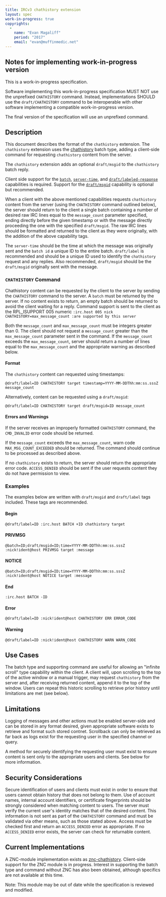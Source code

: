 ```yaml
---
title: IRCv3 chathistory extension
layout: spec
work-in-progress: true
copyrights:
  -
    name: "Evan Magaliff"
    period: "2017"
    email: "evan@muffinmedic.net"
---
```

## Notes for implementing work-in-progress version
This is a work-in-progress specification.

Software implementing this work-in-progress specification MUST NOT use the unprefixed `CHATHISTORY` command. Instead, implementations SHOULD use the `draft/CHATHISTORY` command to be interoperable with other software implementing a compatible work-in-progress version.

The final version of the specification will use an unprefixed command.

## Description
This document describes the format of the `chathistory` extension. The `chathistory` extension uses the [chathistory][batch/chathistory] batch type, adding a client-side command for requesting `chathistory` content from the server.

The `chathistory` extension adds an optional `draft/msgid` to the `chathistory` batch reply.

Client side support for the [`batch`][batch], [`server-time`][server-time], and [`draft/labeled-response`][draft/labeled-response] capabilities is required. Support for the [`draft/msgid`][draft/msgid] capability is optional but recommended.

When a client with the above mentioned capabilities requests `chathistory` content from the server (using the `CHATHISTORY` command outlined below), the server should return to the client a single batch containing a number of desired raw IRC lines equal to the `message_count` parameter specified, ending directly before the given timestamp or with the message directly proceeding the one with the specified `draft/msgid`. The raw IRC lines should be formatted and returned to the client as they were originally, with the addition of the above capability tags.

The `server-time` should be the time at which the message was originally sent and the `batch id` a unique ID to the entire batch. `draft/label` is recommended and should be a unique ID used to identify the `chathistory` request and any replies. Also recommended, `draft/msgid` should be the `draft/msgid` originally sent with the message.

### `CHATHISTORY` Command
Chathistory content can be requested by the client to the server by sending the `CHATHISTORY` command to the server. A `batch` must be returned by the server. If no content exists to return, an empty batch should be returned to avoid the client waiting for a reply. Command support is sent to the client as the RPL_ISUPPORT 005 numeric `:irc.host 005 nick CHATHISTORY=max_message_count :are supported by this server`

Both the `message_count` and `max_message_count` must be integers greater than 0. The client should not request a `message_count` greater than the `max_message_count` parameter sent in the command. If the `message_count` exceeds the `max_message_count`, server should return a number of lines equal to the `max_message_count` and the appropriate warning as described below.

#### Format
The `chathistory` content can requested using timestamps:

    @draft/label=ID CHATHISTORY target timestamp=YYYY-MM-DDThh:mm:ss.sssZ message_count

Alternatively, content can be requested using a `draft/msgid`:

    @draft/label=ID CHATHISTORY target draft/msgid=ID message_count

#### Errors and Warnings
If the server receives an improperly formatted `CHATHISTORY` command, the `CMD_INVALID` error code should be returned.

If the `message_count` exceeds the `max_message_count`, warn code `MAX_MSG_COUNT_EXCEEDED` should be returned. The command should continue to be processed as described above.

If no `chathistory` exists to return, the server should return the appropriate error code. `ACCESS_DENIED` should be sent if the user requests content they do not have permission to view.

### Examples
The examples below are written with `draft/msgid` and `draft/label` tags included. These tags are recommended.

#### Begin
    @draft/label=ID :irc.host BATCH +ID chathistory target
#### PRIVMSG
    @batch=ID;draft/msgid=ID;time=YYYY-MM-DDThh:mm:ss.sssZ :nick!ident@host PRIVMSG target :message
#### NOTICE
    @batch=ID;draft/msgid=ID;time=YYYY-MM-DDThh:mm:ss.sssZ :nick!ident@host NOTICE target :message
#### End
    :irc.host BATCH -ID
#### Error
    @draft/label=ID :nick!ident@host CHATHISTORY ERR ERROR_CODE
#### Warning
    @draft/label=ID :nick!ident@host CHATHISTORY WARN WARN_CODE

## Use Cases
The batch type and supporting command are useful for allowing an "infinite scroll" type capability within the client. A client will, upon scrolling to the top of the active window or a manual trigger, may request `chathistory` from the server and, after receiving returned content, append it to the top of the window. Users can repeat this historic scrolling to retrieve prior history until limitations are met (see below).

## Limitations
Logging of messages and other actions must be enabled server-side and can be stored in any format desired, given appropriate software exists to retrieve and format such stored contnet. Scrollback can only be retrieved as far back as logs exist for the requesting user in the specified channel or query.

A method for securely identifying the requesting user must exist to ensure content is sent only to the appropriate users and clients. See below for more information.

## Security Considerations
Secure identification of users and clients must exist in order to ensure that users cannot obtain history that does not belong to them. Use of account names, internal account identifiers, or certificate fingerprints should be strongly considered when matching content to users. The server must verify the current user's identity matches that of the desired content. This information is not sent as part of the `CHATHISTORY` command and must be validated via other means, such as those stated above. Access must be checked first and return an `ACCESS_DENIED` error as appropriate. If no `ACCESS_DENIED` error exists, the server can check for returnable content.

## Current Implementations
A ZNC-module implementation exists as [znc-chathistory](https://github.com/MuffinMedic/znc-chathistory). Client-side support for the ZNC module is in progress. Interest in supporting the batch type and command without ZNC has also been obtained, although specifics are not available at this time.

Note: This module may be out of date while the specification is reviewed and modified.

[batch]: http://ircv3.net/specs/extensions/batch-3.2.html
[batch/chathistory]: http://ircv3.net/specs/extensions/batch/chathistory-3.3.html
[server-time]: http://ircv3.net/specs/extensions/server-time-3.2.html
[draft/msgid]: https://github.com/ircv3/ircv3-specifications/pull/285
[draft/labeled-response]: https://github.com/ircv3/ircv3-specifications/pull/162
